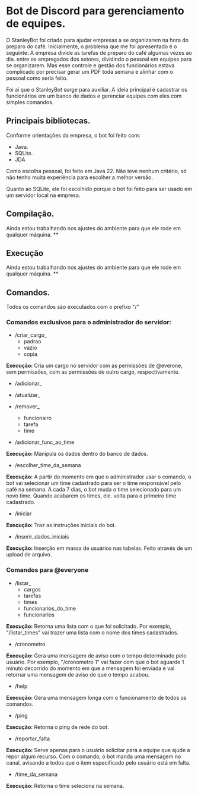 # Bot de Discord para gerenciamento de equipes.

O StanleyBot foi criado para ajudar empresas a se organizarem na hora do preparo do café. Inicialmente, o problema que me foi apresentado é o seguinte: A empresa divide as tarefas de preparo do café algumas vezes ao dia.
entre os empregados dos setores, dividindo o pessoal em equipes para se organizarem. Mas esse controle e gestão dos funcionários estava complicado por precisar gerar um PDF toda semana e alinhar com o pessoal como seria feito.

Foi aí que o StanleyBot surge para auxiliar. A ideia principal é cadastrar os funcionários em um banco de dados e gerenciar equipes com eles com simples comandos.

## Principais bibliotecas.
Conforme orientações da empresa, o bot foi feito com:

- Java.
- SQLite.
- JDA
  
Como escolha pessoal, foi feito em Java 22. Não teve nenhum critério, só não tenho muita experiência para escolher a melhor versão.

Quanto ao SQLite, ele foi escolhido porque o bot foi feito para ser usado em um servidor local na empresa.

## Compilação.

Ainda estou trabalhando nos ajustes do ambiente para que ele rode em qualquer máquina. **

## Execução

Ainda estou trabalhando nos ajustes do ambiente para que ele rode em qualquer máquina. **

## Comandos.

Todos os comandos são executados com o prefixo "/"

### Comandos exclusivos para o administrador do servidor:

- /criar_cargo_
  - padrao
  - vazio
  - copia
  
**Execução:** Cria um cargo no servidor com as permissões de @everone, sem permissões, com as permissões de outro cargo, respectivamente.

- /adicionar_
- /atualizar_
- /remover_
  
    - funcionairo
    - tarefa
    - time
      
- /adicionar_func_ao_time

**Execução:** Manipula os dados dentro do banco de dados.

- /escolher_time_da_semana

**Execução:** A partir do momento em que o administrador usar o comando, o bot vai selecionar um time cadastrado para ser o time responsável pelo café na semana. A cada 7 dias, o bot muda o time selecionado para um novo time. Quando acabarem os times, ele.
volta para o primeiro time cadastrado.

- /iniciar

**Execução:** Traz as instruções iniciais do bot.
  
- /inserir_dados_iniciais

**Execução:** Inserção em massa de usuários nas tabelas. Feito através de um upload de arquivo.

### Comandos para @everyone

- /listar_
  - cargos
  - tarefas
  - times
  - funcionarios_do_time
  - funcionarios

**Execução:** Retorna uma lista com o que foi solicitado. Por exemplo, "/listar_times" vai trazer uma lista com o nome dos times cadastrados.

- /cronometro

**Execução:** Gera uma mensagem de aviso com o tempo determinado pelo usuário. Por exemplo, "/cronometro 1" vai fazer com que o bot aguarde 1 minuto decorrido do momento em que a mensagem foi enviada e vai retornar uma mensagem de aviso de que o tempo acabou.

- /help

**Execução:** Gera uma mensagem longa com o funcionamento de todos os comandos.

- /ping

**Execução:** Retorna o ping de rede do bot.

- /reportar_falta

**Execução:** Serve apenas para o usuário solicitar para a equipe que ajude a repor algum recurso. Com o comando, o bot manda uma mensagem no canal, avisando a todos que o item especificado pelo usuário está em falta.

- /time_da_semana

**Execução:** Retorna o time seleciona na semana.

  




